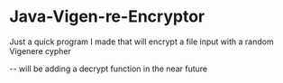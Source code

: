 # Java-Vigen-re-Encryptor

Just a quick program I made that will encrypt a file input with a random Vigenere cypher

-- will be adding a decrypt function in the near future
